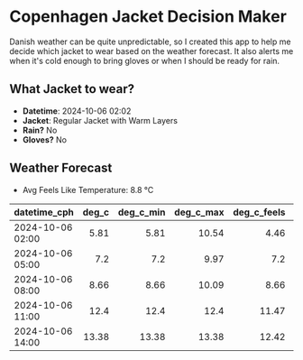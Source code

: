 
# Copenhagen Jacket Decision Maker

Danish weather can be quite unpredictable, so I created this app to help me decide which jacket to wear based on the weather forecast. 
It also alerts me when it's cold enough to bring gloves or when I should be ready for rain.

## What Jacket to wear?

- **Datetime**: 2024-10-06 02:02
- **Jacket**: Regular Jacket with Warm Layers
- **Rain?** No
- **Gloves?** No

## Weather Forecast
- Avg Feels Like Temperature: 8.8 °C

| datetime_cph     |   deg_c |   deg_c_min |   deg_c_max |   deg_c_feels | weather   | wind   | rain   |
|:-----------------|--------:|------------:|------------:|--------------:|:----------|:-------|:-------|
| 2024-10-06 02:00 |    5.81 |        5.81 |       10.54 |          4.46 | Clouds    | Low    | None   |
| 2024-10-06 05:00 |    7.2  |        7.2  |        9.97 |          7.2  | Clouds    | Low    | None   |
| 2024-10-06 08:00 |    8.66 |        8.66 |       10.09 |          8.66 | Clouds    | Low    | None   |
| 2024-10-06 11:00 |   12.4  |       12.4  |       12.4  |         11.47 | Clear     | Low    | None   |
| 2024-10-06 14:00 |   13.38 |       13.38 |       13.38 |         12.42 | Clouds    | Low    | None   |
        
